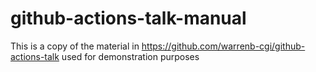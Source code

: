 # github-actions-talk-manual

This is a copy of the material in https://github.com/warrenb-cgi/github-actions-talk used for demonstration purposes
